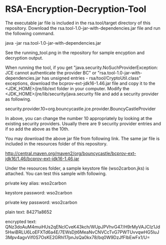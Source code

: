 # RSA-Encryption-Decryption-Tool

The executable jar file is included in the rsa.tool/target directory of this repository. Download the rsa.tool-1.0-jar-with-dependencies.jar file
and run the following command.

java -jar rsa.tool-1.0-jar-with-dependencies.jar

See the running_tool.png in the repository for sample encyption and decryption output.

When running the tool, if you get "java.security.NoSuchProviderException: JCE cannot authenticate the provider BC" or "rsa.tool-1.0-jar-with-dependencies.jar has unsigned entries - rsa/tool/CryptoUtil.class" exceptions,
download the bcprov-ext-jdk16-1.46.jar file and copy it to the <JDK_HOME>/jre/lib/ext folder in your computer. Modify the <JDK_HOME>/jre/lib/security/java.security file and add a security provider as following.

security.provider.10=org.bouncycastle.jce.provider.BouncyCastleProvider 

In above, you can change the number 10 appropriately by looking at the existing security providers. Usually there are 9 security provider entries and if so add the above as the 10th.

You may download the above jar file from following link. The same jar file is included in the resources folder of this repository.

http://central.maven.org/maven2/org/bouncycastle/bcprov-ext-jdk16/1.46/bcprov-ext-jdk16-1.46.jar

Under the resources folder, a sample keystore file (wso2carbon.jks) is attached. You can test this sample with following.

private key alias: wso2carbon

keystore password: wso2carbon

private key password: wso2carbon

plain text: 84271a8652

encrypted text: QNz3doAuM4muiHUs2qENclCveK43kch/WUpJPVhvG47/H9rMyVAJCIz1Jd5HwiBRLU6LoEFXTd6a4E/7EWsDjt6MeaNvCNVCcTvG7PWTUvvqwHG5luJ3Mpv4agvVif0S7OsKE2GRhl17pnJsQa0kx78/bq0W9DzJfFlbEwFx1/U=


